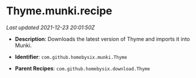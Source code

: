 # Thyme.munki.recipe

_Last updated 2021-12-23 20:01:50Z_

- **Description**: Downloads the latest version of Thyme and imports it into Munki.

- **Identifier**: `com.github.homebysix.munki.Thyme`

- **Parent Recipes**: `com.github.homebysix.download.Thyme`
